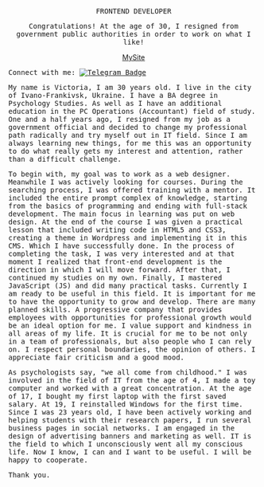   <p align="center"><samp> FRONTEND DEVELOPER  </samp></p>
 
 <p align="center">
  <samp>
    Сongratulations! At the age of 30, I resigned from government public authorities in order to work on what I like!
    </samp>
</p>
<p align="center"> <a href="https://andriivnav.if.ua/portfolio_2023/">MySite</a></p>

 <samp align="center"> Connect with me:  [![Telegram Badge](https://img.shields.io/badge/-ViktoriiaSmith-white?style=flat&logo=Telegram&logoColor=dark)](https://t.me/La_vie_chocolat) </samp>


<samp> My name is Victoria, I am 30 years old. I live in the city of Ivano-Frankivsk, Ukraine. 
I have a BA degree in Psychology Studies. As well as I have an additional education in the PC Operations (Accountant) field of study. 
One and a half years ago, I resigned from my job as a government official and decided to change my professional path radically and try myself out in IT field. Since I am always learning new things, for me this was an opportunity to do what really gets my interest and attention, rather than a difficult challenge. 

<samp>To begin with, my goal was to work as a web designer. Meanwhile I was actively looking for courses. During the searching process, I was offered training with a mentor. It included the entire prompt complex of knowledge, starting from the basics of programming and ending with full-stack development. The main focus in learning was put on web design. 
At the end of the course I was given a practical lesson that included writing code in HTML5 and CSS3, creating a theme in Wordpress and implementing it in this CMS. Which I have successfully done. In the process of completing the task, I was very interested and at that moment I realized that front-end development is the direction in which I will move forward. After that, I continued my studies on my own. Finally, I mastered JavaScript (JS)  and did many practical tasks. Currently I am ready to be useful in this field.
It is important for me to have the opportunity to grow and develop. There are many planned skills. A progressive company that provides employees with opportunities for professional growth would be an ideal option for me.
I value support and kindness in all areas of my life. It is crucial for me to be not only in a team of professionals, but also people who I can rely on. I respect personal boundaries, the opinion of others. I appreciate fair criticism and a good mood.

<samp>As psychologists say, "we all come from childhood." I was involved in the field of IT from the age of 4, I made a toy computer and worked with a great concentration. At the age of 17, I bought my first laptop with the first saved salary. At 19, I reinstalled Windows for the first time. Since I was 23 years old, I have been actively working and helping students with their research papers, I run several business pages in social networks. I am engaged in the design of advertising banners and marketing as well.
IT is the field to which I unconsciously went all my conscious life. Now I know, I can and I want to be useful. I will be happy to cooperate.</samp>

<samp> Thank you.
